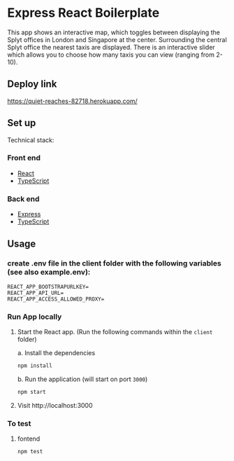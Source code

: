 # Express React Boilerplate

This app shows an interactive map, which toggles between displaying the Splyt offices in London and Singapore at the center. Surrounding the central Splyt office the nearest taxis are displayed. There is an interactive slider which allows you to choose how many taxis you can view (ranging from 2-10).

## Deploy link

https://quiet-reaches-82718.herokuapp.com/

## Set up

Technical stack:

### Front end

- [React](https://reactjs.org/)
- [TypeScript](https://www.typescriptlang.org/)

### Back end

- [Express](https://expressjs.com/)
- [TypeScript](https://www.typescriptlang.org/)

## Usage

### create .env file in the client folder with the following variables (see also example.env):

```
REACT_APP_BOOTSTRAPURLKEY=
REACT_APP_API_URL=
REACT_APP_ACCESS_ALLOWED_PROXY=

```

### Run App locally

1. Start the React app. (Run the following commands within the `client` folder)

   a. Install the dependencies

   ```bash
   npm install
   ```

   b. Run the application (will start on port `3000`)

   ```bash
   npm start
   ```

2. Visit http://localhost:3000

### To test

1. fontend

   ```bash
   npm test
   ```
